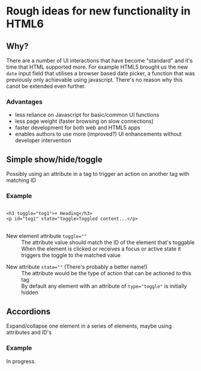 <h1>Rough ideas for new functionality in HTML6</h1>

<h2>Why?</h2>

<p>There are a number of UI interactions that have become "standard" and it's time that HTML supported more. For example HTML5 brought us the new <code>date</code> input field that utilises a browser based date picker, a function that was previously only achievable using javascript. There's no reason why this canot be extended even further.</p>

<h3>Advantages</h3>
<ul>
<li>less reliance on Javascript for basic/common UI functions</li>
<li>less page weight (faster browsing on slow connections)</li>
<li>faster development for both web and HTML5 apps</li>
<li>enables authors to use more (improved?) UI enhancements without developer intervention</li>
</ul>

<h2>Simple show/hide/toggle</h2>
<p>Possibly using an attribute in a tag to trigger an action on another tag with matching ID</p>
<h3>Example</h3>
<pre>
<code>
&lt;h3 toggle="tog1"&gt;+ Heading&lt;/h3&gt;
&lt;p id="tog1" state="toggle>Toggled content...&lt;/p&gt;
</code>
</pre>
<dl>
<dt>New element attribute <code>toggle=""</code></dt>
<dd>The attribute value should match the ID of the element that's toggable</dd>
<dd>When the element is clicked or receives a focus or active state it triggers the toggle to the matched value</dd>
</dl>
<dl>
<dt>New attribute <code>state=""</code> (There's probably a better name!)</dt>
<dd>The attribute would be the type of action that can be actioned <em>to</em> this tag</dd>
<dd>By default any element with an attribute of <code>type="toggle"</code> is initially hidden</dd>
</dl>
<h2>Accordions</h2>
<p>Expand/collapse one element in a series of elements, maybe using attributes and ID's</p>
<h3>Example</h3>
<p>In progress.</p>

